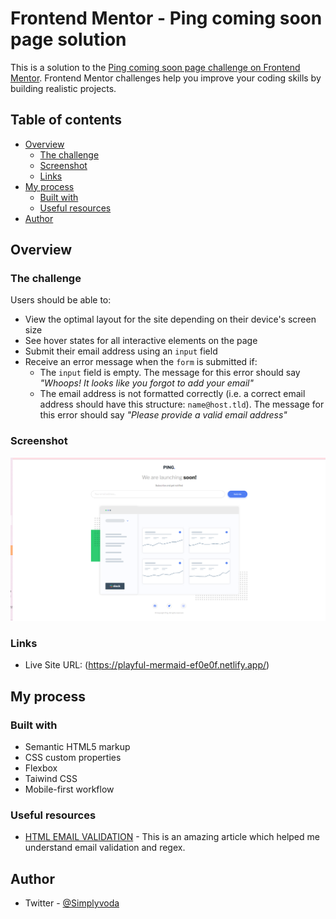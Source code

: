 # Frontend Mentor - Ping coming soon page solution

This is a solution to the [Ping coming soon page challenge on Frontend Mentor](https://www.frontendmentor.io/challenges/ping-single-column-coming-soon-page-5cadd051fec04111f7b848da). Frontend Mentor challenges help you improve your coding skills by building realistic projects. 

## Table of contents

- [Overview](#overview)
  - [The challenge](#the-challenge)
  - [Screenshot](#screenshot)
  - [Links](#links)
- [My process](#my-process)
  - [Built with](#built-with)
  - [Useful resources](#useful-resources)
- [Author](#author)

## Overview

### The challenge

Users should be able to:

- View the optimal layout for the site depending on their device's screen size
- See hover states for all interactive elements on the page
- Submit their email address using an `input` field
- Receive an error message when the `form` is submitted if:
	- The `input` field is empty. The message for this error should say *"Whoops! It looks like you forgot to add your email"*
	- The email address is not formatted correctly (i.e. a correct email address should have this structure: `name@host.tld`). The message for this error should say *"Please provide a valid email address"*

### Screenshot

![](Screenshot%20(122).png)

### Links

- Live Site URL: (https://playful-mermaid-ef0e0f.netlify.app/)

## My process

### Built with

- Semantic HTML5 markup
- CSS custom properties
- Flexbox
- Taiwind CSS
- Mobile-first workflow

### Useful resources
- [HTML EMAIL VALIDATION](https://www.w3resource.com/javascript/form/email-validation.php) - This is an amazing article which helped me understand email validation and regex.


## Author
- Twitter - [@Simplyvoda](https://www.twitter.com/Simplyvoda)




